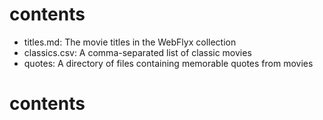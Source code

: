 # contents

- titles.md: The movie titles in the WebFlyx collection
- classics.csv: A comma-separated list of classic movies
- quotes: A directory of files containing memorable quotes from movies
# contents
